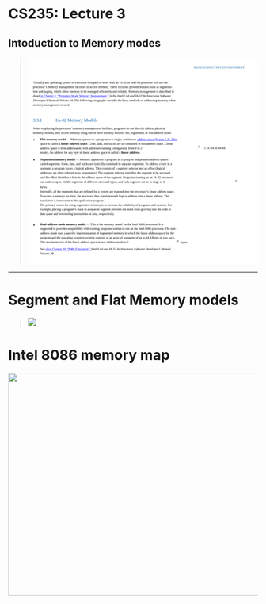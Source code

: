 # CS235: Lecture 3


## Intoduction to Memory modes
<!--- 
> <img src="memory modes.png" width="400" height="300" />
--->

> <img src="memory model page.png"  />

____


# Segment and Flat Memory models

> <img src="https://media.geeksforgeeks.org/wp-content/uploads/Screenshot-from-2018-05-10-09-52-11.png"/>

# Intel 8086 memory map

<img src="https://slideplayer.com/slide/5199571/16/images/16/The+8086+memory-map+ROM-BIOS+0xF0000+%E2%80%93+0xFFFFF+Standard+parts+of+the.jpg" width="600" height="450" />



